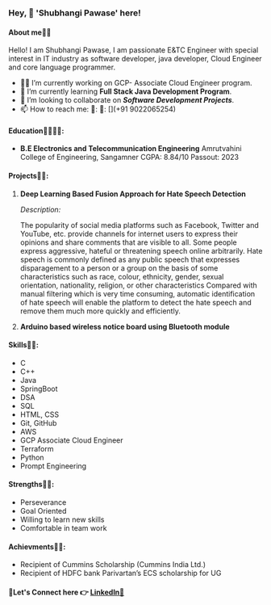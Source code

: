 ### Hey, 👋 'Shubhangi Pawase' here!

#### About me💁‍♀️
Hello! I am Shubhangi Pawase, I am passionate E&TC Engineer with special interest in IT industry as software developer, java developer, Cloud Engineer and core language programmer.

- 🧑‍💻 I’m currently working on GCP- Associate Cloud Engineer program.
- 🌱 I’m currently learning __Full Stack Java Development Program__.
- 👯 I’m looking to collaborate on **_Software Development Projects_**.
- 📫 How to reach me: 📧: [](shubhangipawase25@gmail.com)
                       🤙: [](+91 9022065254)

#### Education🧑‍🎓🧑‍🎓:
- **B.E Electronics and Telecommunication Engineering**
  Amrutvahini College of Engineering, Sangamner
  CGPA: 8.84/10
  Passout: 2023

#### Projects📒📒:
1. **Deep Learning Based Fusion Approach for Hate Speech Detection**

   _Description:_
   
   The popularity of social media platforms such as Facebook, Twitter and YouTube, etc. provide channels for internet users to express their opinions and share comments that are visible to all. Some people express aggressive, hateful or threatening speech online arbitrarily. Hate speech is commonly defined as any public speech that expresses disparagement to a person or a group on the basis of some characteristics such as race, colour, ethnicity, gender, sexual orientation, nationality, religion, or other characteristics Compared with manual filtering which is very time consuming, automatic identification of hate speech will enable the platform to detect the hate speech and remove them much more quickly and efficiently.

3. **Arduino based wireless notice board using Bluetooth module**

#### Skills🧩🧩:
- C
- C++
- Java
- SpringBoot
- DSA
- SQL
- HTML, CSS
- Git, GitHub
- AWS
- GCP Associate Cloud Engineer
- Terraform
- Python
- Prompt Engineering

#### Strengths💪💪:
- Perseverance
- Goal Oriented
- Willing to learn new skills
- Comfortable in team work

#### Achievments🎯🎯:
- Recipient of Cummins Scholarship (Cummins India Ltd.)
- Recipient of HDFC bank Parivartan’s ECS scholarship for UG


#### 🔗Let's Connect here 👉 [LinkedIn🔗](https://www.linkedin.com/in/shubhangi-pawase-b71a52194)






